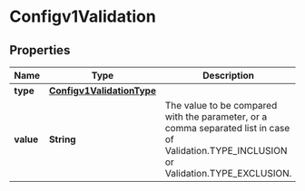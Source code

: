 
# Configv1Validation

## Properties
Name | Type | Description | Notes
------------ | ------------- | ------------- | -------------
**type** | [**Configv1ValidationType**](Configv1ValidationType.md) |  |  [optional]
**value** | **String** | The value to be compared with the parameter, or a comma separated list in case of Validation.TYPE_INCLUSION or Validation.TYPE_EXCLUSION. |  [optional]



